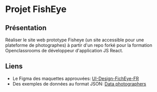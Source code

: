 # Projet FishEye

## Présentation

Réaliser le site web prototype Fisheye (un site accessible pour une plateforme de photographes) à partir d'un repo forké pour la formation Openclassrooms de développeur d'application JS React.

## Liens

- Le Figma des maquettes approuvées: [UI-Design-FichEye-FR](https://www.figma.com/proto/Q3yNeD7WTK9QHDldg9vaRl/UI-Design-FishEye-FR?node-id=120%3A947&scaling=min-zoom&page-id=0%3A1)
- Des exemples de données au format JSON: [Data photographers](https://raw.githubusercontent.com/OpenClassrooms-Student-Center/Front-End-Fisheye/main/data/photographers.json)

